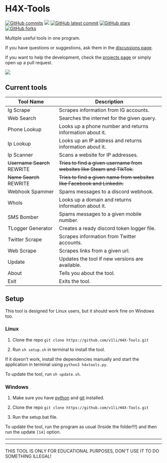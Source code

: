 # H4X-Tools
[![GitHub commits](https://badgen.net/github/commits/V1li/H4X-Tools)](https://GitHub.com/V1li/H4X-Tools/commit/)
![](https://img.shields.io/github/languages/code-size/v1li/h4x-tools)
[![GitHub latest commit](https://badgen.net/github/last-commit/HerraVp/H4X-Tools)](https://GitHub.com/V1li/H4X-Tools/commit/)
[![GitHub stars](https://badgen.net/github/stars/V1li/H4X-Tools)](https://GitHub.com/V1li/H4X-Tools/stargazers/)
[![GitHub forks](https://badgen.net/github/forks/V1li/H4X-Tools)](https://GitHub.com/V1li/H4X-Tools/network/)

Multiple useful tools in one program.

If you have questions or suggestions, ask them in the [discussions page](https://github.com/V1li/H4X-Tools/discussions/3).

If you want to help the development, check the [projects page](https://github.com/users/V1li/projects/2) or simply open up a pull request.


![](https://github.com/V1li/H4X-Tools/blob/master/img/gui-v0.2.5%2B.png)

## Current tools
| Tool Name                   | Description                                                              |
|-----------------------------|--------------------------------------------------------------------------|
| Ig Scrape                   | Scrapes information from IG accounts.                                    |
| Web Search                  | Searches the internet for the given query.                               |
| Phone Lookup                | Looks up a phone number and returns information about it.                |
| Ip Lookup                   | Looks up an IP address and returns information about it.                 |
| Ip Scanner                  | Scans a website for IP addresses.                                        |
| ~~Username Search~~ REWRITE | ~~Tries to find a given username from websites like Steam and TikTok.~~  |
| ~~Name Search~~ REWRITE     | ~~Tries to find a given name from websites like Facebook and Linkedin.~~ |
| Webhook Spammer             | Spams messages to a discord webhook.                                     |
| WhoIs                       | Looks up a domain and returns information about it.                      |
| SMS Bomber                  | Spams messages to a given mobile number.                                 |
| TLogger Generator           | Creates a ready discord token logger file.                               |
| Twitter Scrape              | Scrapes information from Twitter accounts.                               |
| Web Scrape                  | Scrapes links from a given url.                                          |
| Update                      | Updates the tool if new versions are available.                          |
| About                       | Tells you about the tool.                                                |
| Exit                        | Exits the tool.                                                          |


## Setup
This tool is designed for Linux users, but it should work fine on Windows too.

### Linux
1. Clone the repo `git clone https://github.com/v1li/H4X-Tools.git`

2. Run `sh setup.sh` in terminal to install the tool.

If it doesn't work, install the dependencies manually and start the application in terminal using `python3 h4xtools.py`.

To update the tool, run `sh update.sh`.

### Windows
1. Make sure you have [python](https://www.python.org/downloads/) and [git](https://git-scm.com/downloads) installed.

2. Clone the repo `git clone https://github.com/v1li/H4X-Tools.git`

3. Run the setup.bat file.

To update the tool, run the program as usual (Inside the folder!!!) and then run the update `[14]` option.

-------------------------------------------
-------------------------------------------
THIS TOOL IS ONLY FOR EDUCATIONAL PURPOSES, DON'T USE IT TO DO SOMETHING ILLEGAL!
